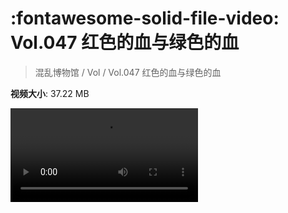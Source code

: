 # :fontawesome-solid-file-video: Vol.047 红色的血与绿色的血

> 混乱博物馆 / Vol / Vol.047 红色的血与绿色的血

**视频大小**: 37.22 MB

<div class="video"><video src="https://file.hsyhx.top/archive/混乱博物馆/Vol/047.mp4" controls preload>🤔 您的浏览器不支持 video 标签</video></div>